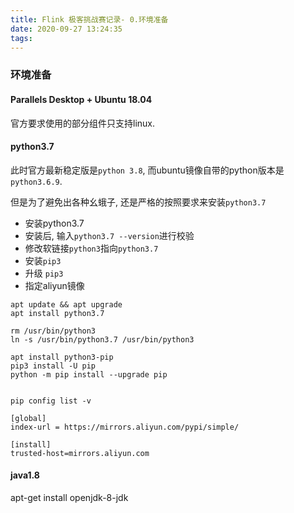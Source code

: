 ```yaml
---
title: Flink 极客挑战赛记录- 0.环境准备
date: 2020-09-27 13:24:35
tags: 
---
```


### 环境准备

#### Parallels Desktop + Ubuntu 18.04

官方要求使用的部分组件只支持linux.

#### python3.7

此时官方最新稳定版是`python 3.8`,  而ubuntu镜像自带的python版本是`python3.6.9`. 

但是为了避免出各种幺蛾子, 还是严格的按照要求来安装`python3.7`

* 安装python3.7
* 安装后, 输入`python3.7 --version`进行校验
* 修改软链接`python3`指向`python3.7`
* 安装`pip3`
* 升级 `pip3`
* 指定aliyun镜像

```shell
apt update && apt upgrade
apt install python3.7

rm /usr/bin/python3
ln -s /usr/bin/python3.7 /usr/bin/python3

apt install python3-pip
pip3 install -U pip
python -m pip install --upgrade pip


pip config list -v

[global]
index-url = https://mirrors.aliyun.com/pypi/simple/

[install]
trusted-host=mirrors.aliyun.com

```

#### java1.8

apt-get install openjdk-8-jdk
